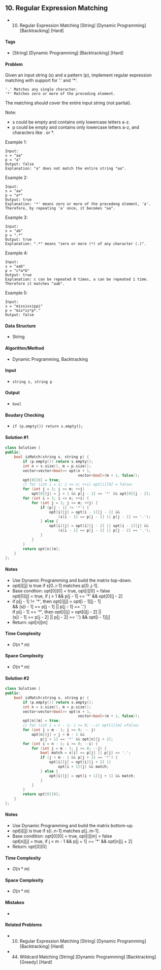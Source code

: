 ## 10. Regular Expression Matching
- 10. Regular Expression Matching [String] [Dynamic Programming] [Backtracking] [Hard]

#### Tags
- [String] [Dynamic Programming] [Backtracking] [Hard]

#### Problem
Given an input string (s) and a pattern (p), implement regular expression matching with support for '.' and '*'.

    '.' Matches any single character.
    '*' Matches zero or more of the preceding element.
The matching should cover the entire input string (not partial).

Note:

- s could be empty and contains only lowercase letters a-z.
- p could be empty and contains only lowercase letters a-z, and characters like . or *.

Example 1:

    Input:
    s = "aa"
    p = "a"
    Output: false
    Explanation: "a" does not match the entire string "aa".

Example 2:

    Input:
    s = "aa"
    p = "a*"
    Output: true
    Explanation: '*' means zero or more of the precedeng element, 'a'. Therefore, by repeating 'a' once, it becomes "aa".

Example 3:

    Input:
    s = "ab"
    p = ".*"
    Output: true
    Explanation: ".*" means "zero or more (*) of any character (.)".

Example 4:

    Input:
    s = "aab"
    p = "c*a*b"
    Output: true
    Explanation: c can be repeated 0 times, a can be repeated 1 time. Therefore it matches "aab".

Example 5:

    Input:
    s = "mississippi"
    p = "mis*is*p*."
    Output: false

#### Data Structure
- String

#### Algorithm/Method
- Dynamic Programming, Backtracking

#### Input
- `string s, string p`

#### Output
- `bool`

#### Boudary Checking
- `if (p.empty()) return s.empty();`

#### Solution #1
``` C++
class Solution {
public:
    bool isMatch(string s, string p) {
        if (p.empty()) return s.empty();
        int n = s.size(), m = p.size();
        vector<vector<bool>> opt(n + 1, 
                                 vector<bool>(m + 1, false));
        opt[0][0] = true;
        // for (int i = 1; i <= n; ++i) opt[i][0] = false;
        for (int j = 1; j <= m; ++j)
            opt[0][j] = j > 1 && p[j - 1] == '*' && opt[0][j - 2];
        for (int i = 1; i <= n; ++i) {
            for (int j = 1; j <= m; ++j) {
                if (p[j - 1] != '*') {
                    opt[i][j] = opt[i - 1][j - 1] && 
                        (s[i - 1] == p[j - 1] || p[j - 1] == '.');
                } else {
                    opt[i][j] = opt[i][j - 2] || opt[i - 1][j] && 
                        (s[i - 1] == p[j - 2] || p[j - 2] == '.');
                }
            }
        }
        return opt[n][m];
    }
};
```

#### Notes
- Use Dynamic Programming and build the matrix top-down.
- opt[i][j] is true if s[0..i-1] matches p[0..j-1].
- Base condtion: opt[0][0] = true, opt[i][0] = false  
  opt[0][j] = true, if j > 1 && p[j - 1] == '*' && opt[0][j - 2]
- if p[j - 1] != '\*', then opt[i][j] = opt[i - 1][j - 1]  
               && (s[i - 1] == p[j - 1] || p[j - 1] == '.')  
  if p[j - 1] == '\*', then opt[i][j] = opt[i][j - 2] ||  
   (s[i - 1] == p[j - 2] || p[j - 2] == '.') && opt[i - 1][j]
- Return: opt[n][m]

#### Time Complexity
- $O(n*m)$

#### Space Complexity
- $O(n*m)$

#### Solution #2
``` C++
class Solution {
public:
    bool isMatch(string s, string p) {
        if (p.empty()) return s.empty();
        int n = s.size(), m = p.size();
        vector<vector<bool>> opt(n + 1, 
                                 vector<bool>(m + 1, false));
        opt[n][m] = true;
        // for (int i = n - 1; i >= 0; --i) opt[i][m] =false;
        for (int j = m - 1; j >= 0; -- j)
            opt[n][j] = j < m - 1 && 
                p[j + 1] == '*' && opt[n][j + 2];
        for (int i = n - 1; i >= 0; --i) {
            for (int j = m - 1; j >= 0; --j) {
                bool match = s[i] == p[j] || p[j] == '.';
                if (j < m - 1 && p[j + 1] == '*') {
                    opt[i][j] = opt[i][j + 2] || 
                        opt[i + 1][j] && match;
                } else {
                    opt[i][j] = opt[i + 1][j + 1] && match;
                }
            }
        }
        return opt[0][0];
    }
};
```

#### Notes
- Use Dynamic Programming and build the matrix bottom-up.
- opt[i][j] is true if s[i..n-1] matches p[j..m-1].
- Base condition: opt[0][0] = true, opt[i][m] = false  
  opt[n][j] = true, if j < m - 1 && p[j + 1] == '\*' && opt[n][j + 2]
- Return: opt[0][0]

#### Time Complexity
- $O(n*m)$

#### Space Complexity
- $O(n*m)$

#### Mistakes
- 

#### Related Problems
- 10. Regular Expression Matching [String] [Dynamic Programming] [Backtracking] [Hard]
- 44. Wildcard Matching [String] [Dynamic Programming] [Backtracking] [Greedy] [Hard]

